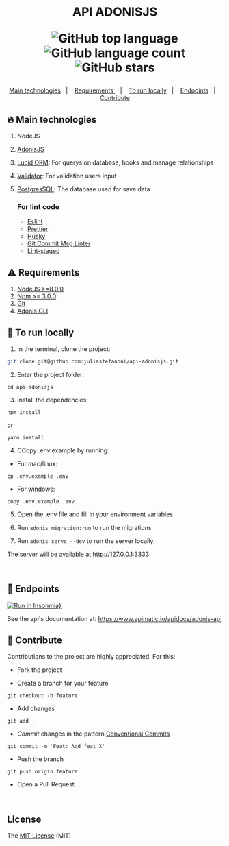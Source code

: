 


<h1 align="center"> 
  API ADONISJS
  <p align="center">
    <img alt="GitHub top language" src="https://img.shields.io/github/languages/top/juliastefanoni/api-adonisjs?style=flat-square&color=8257e4">
    <img alt="GitHub language count" src="https://img.shields.io/github/languages/count/juliastefanoni/api-adonisjs?style=flat-square&color=8257e4">
    <img alt="GitHub stars" src="https://img.shields.io/github/stars/juliastefanoni/api-adonisjs?style=flat-square&color=8257e4"> 
  </p>

</h1>
<p align="center">
  <a href="#fire-main-technologies">Main technologies</a>&nbsp;&nbsp;&nbsp;|&nbsp;&nbsp;&nbsp;
  <a href="#warning-requirements"> Requirements </a>&nbsp;&nbsp;&nbsp;|&nbsp;&nbsp;&nbsp;
  <a href="#pencil-to-run-locally">To run locally</a>&nbsp;&nbsp;&nbsp;|&nbsp;&nbsp;&nbsp;
  <a href="#pushpin-endpoints">Endpoints</a>&nbsp;&nbsp;&nbsp;|&nbsp;&nbsp;&nbsp;
  <a href="#bust_in_silhouette-contribute">Contribute</a>
</p>

## :fire: Main technologies
1. NodeJS
2. [AdonisJS](https://adonisjs.com/docs/4.1/installation)
3. [Lucid ORM](https://adonisjs.com/docs/4.1/lucid): For querys on database, hooks and manage relationships
4. [Validator](https://adonisjs.com/docs/4.1/validator): For validation users input 
1. [PostgresSQL](https://www.postgresql.org/): The database used for save data

    ### For lint code
      - [Eslint](https://eslint.org/) 
      - [Prettier](https://prettier.io/)
      - [Husky](https://typicode.github.io/husky/#/)
      - [Git Commit Msg Linter](https://www.npmjs.com/package/git-commit-msg-linter)
      - [Lint-staged](https://github.com/okonet/lint-staged)

## :warning: Requirements 

1. [NodeJS >=8.0.0](https://nodejs.org/en/)
1. [Npm >= 3.0.0](https://www.npmjs.com/get-npm)
1. [Git](https://git-scm.com/)
1. [Adonis CLI](https://adonisjs.com/docs/4.1/installation)

## :pencil: To run locally

1. In the terminal, clone the project:
```bash
git clone git@github.com:juliastefanoni/api-adonisjs.git
```

2. Enter the project folder:
```shell
cd api-adonisjs
```

3. Install the dependencies:
```shell
npm install
```

or 
```shell
yarn install
```

4. CCopy .env.example by running:

- For mac/linux:
```
cp .env.example .env
```

- For windows: 
```
copy .env.example .env
```

5. Open the .env file and fill in your environment variables

6. Run ```adonis migration:run``` to run the migrations

7. Run ```adonis serve --dev``` to run the server locally.

The server will be available at http://127.0.0.1:3333

<br>

## :pushpin: Endpoints 

<p align="center">

[![Run in Insomnia}](https://insomnia.rest/images/run.svg)](https://insomnia.rest/run/?label=API%20Adonis&uri=https%3A%2F%2Fraw.githubusercontent.com%2Fjuliastefanoni%2Fapi-adonisjs%2Fmaster%2F.github%2FInsomnia.json%3Ftoken%3DAM2N2OKYHTRAORYH6YKO66K7RMIZK)

</p>


See the api's documentation at: https://www.apimatic.io/apidocs/adonis-api

## :bust_in_silhouette: Contribute

Contributions to the project are highly appreciated. For this:

- Fork the project

- Create a branch for your feature
```
git checkout -b feature
```

- Add changes
```
git add . 
```

- _Commit_ changes in the pattern [Conventional Commits](https://www.conventionalcommits.org/en/v1.0.0/)
```
git commit -m 'Feat: Add feat X'
```

- Push the branch
```
git push origin feature
```

- Open a Pull Request

<br>

## License

The [MIT License]() (MIT)
